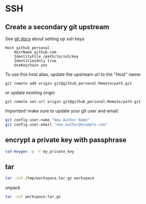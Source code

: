# SSH

## Create a secondary git upstream

See [git docs](https://docs.github.com/en/authentication/connecting-to-github-with-ssh/about-ssh) about setting up ssh keys

```text
Host github_personal
    HostName github.com
    IdentityFile /path/to/ssh/key
    IdentitiesOnly true
    UseKeychain yes
```

To use this host alias, update the upstream url to the "Host" name:

`git remote add origin git@github_personal:Remote/path.git`

or update existing origin

`git remote set-url origin git@github_personal:Remote/path.git`

*Important!* make sure to update your git user and email:

```bash
git config user.name "New Author Name"
git config user.email "new.author@example.com"   
```

## encrypt a private key with passphrase

```bash
ssh-keygen -p -f my_private_key
```

## tar

```bash
tar -czf /tmp/workspace.tar.gz workspace
```

unpack

```bash
tar -xzf workspace.tar.gz
```
